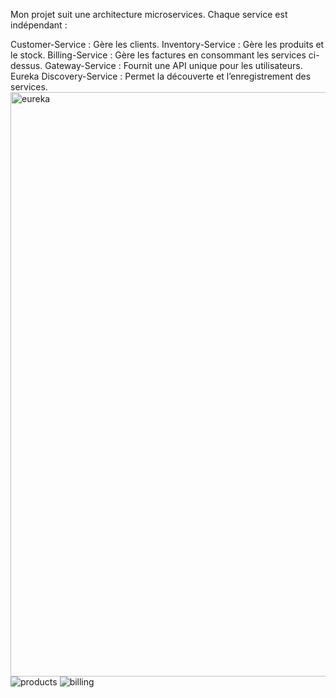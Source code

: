 Mon projet suit une architecture microservices. Chaque service est indépendant :

Customer-Service : Gère les clients.
Inventory-Service : Gère les produits et le stock.
Billing-Service : Gère les factures en consommant les services ci-dessus.
Gateway-Service : Fournit une API unique pour les utilisateurs.
Eureka Discovery-Service : Permet la découverte et l’enregistrement des services.
<img width="935" alt="eureka" src="https://github.com/user-attachments/assets/f7abb8f9-c341-4b49-9120-6cca38f6e4d7" />
![products](https://github.com/user-attachments/assets/007e2aa3-f17b-4274-8d07-b7e7a251b980)
![billing](https://github.com/user-attachments/assets/9698794b-3880-4630-a53c-e8a230aaef7c)
